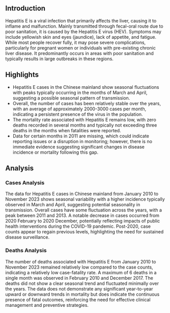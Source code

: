 ## Introduction

Hepatitis E is a viral infection that primarily affects the liver, causing it to inflame and malfunction. Mainly transmitted through fecal-oral route due to poor sanitation, it is caused by the Hepatitis E virus (HEV). Symptoms may include yellowish skin and eyes (jaundice), lack of appetite, and fatigue. While most people recover fully, it may pose severe complications, particularly for pregnant women or individuals with pre-existing chronic liver disease. It predominantly occurs in areas with poor sanitation and typically results in large outbreaks in these regions.
## Highlights

- Hepatitis E cases in the Chinese mainland show seasonal fluctuations with peaks typically occurring in the months of March and April, suggesting a possible seasonal pattern of transmission. <br/>
- Overall, the number of cases has been relatively stable over the years, with an average of approximately 2000-3000 cases per month, indicating a persistent presence of the virus in the population. <br/>
- The mortality rate associated with Hepatitis E remains low, with zero deaths recorded in several months and typically not exceeding three deaths in the months when fatalities were reported. <br/>
- Data for certain months in 2011 are missing, which could indicate reporting issues or a disruption in monitoring; however, there is no immediate evidence suggesting significant changes in disease incidence or mortality following this gap. <br/>
## Analysis

### Cases Analysis
The data for Hepatitis E cases in Chinese mainland from January 2010 to November 2023 shows seasonal variability with a higher incidence typically observed in March and April, suggesting potential seasonality in transmission. Overall cases have some fluctuation across the years, with a peak between 2011 and 2013. A notable decrease in cases occurred from 2020 February to 2020 December, potentially reflecting impacts of public health interventions during the COVID-19 pandemic. Post-2020, case counts appear to regain previous levels, highlighting the need for sustained disease surveillance.

### Deaths Analysis
The number of deaths associated with Hepatitis E from January 2010 to November 2023 remained relatively low compared to the case counts, indicating a relatively low case-fatality rate. A maximum of 6 deaths in a single month was observed in February 2010 and December 2017. The deaths did not show a clear seasonal trend and fluctuated minimally over the years. The data does not demonstrate any significant year-to-year upward or downward trends in mortality but does indicate the continuous presence of fatal outcomes, reinforcing the need for effective clinical management and preventive strategies.
